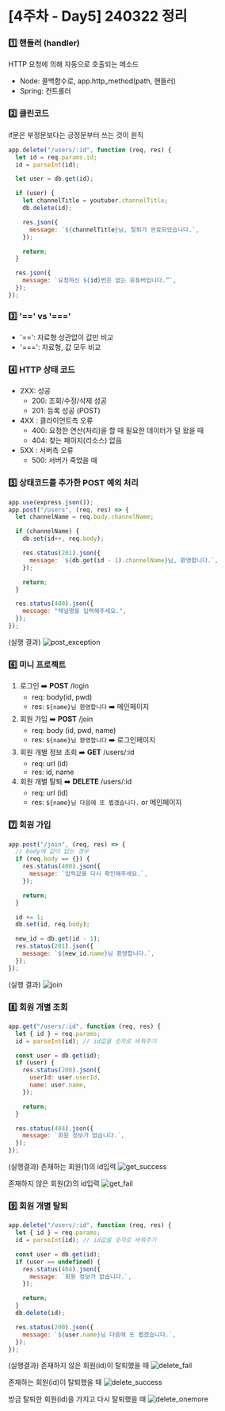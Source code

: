 # [4주차 - Day5] 240322 정리

### 1️⃣ 핸들러 (handler)

HTTP 요청에 의해 자동으로 호출되는 메소드

- Node: 콜백함수로, app.http_method(path, 핸들러)
- Spring: 컨트롤러

### 2️⃣ 클린코드

if문은 부정문보다는 긍정문부터 쓰는 것이 원칙

```javascript
app.delete("/users/:id", function (req, res) {
  let id = req.params.id;
  id = parseInt(id);

  let user = db.get(id);

  if (user) {
    let channelTitle = youtuber.channelTitle;
    db.delete(id);

    res.json({
      message: `${channelTitle}님, 탈퇴가 완료되었습니다.`,
    });

    return;
  }

  res.json({
    message: `요청하신 ${id}번은 없는 유튜버입니다.”`,
  });
});
```

### 3️⃣ '==' vs '==='

- '==': 자료형 상관없이 값만 비교
- '===': 자료형, 값 모두 비교

### 4️⃣ HTTP 상태 코드

- 2XX: 성공
  - 200: 조회/수정/삭제 성공
  - 201: 등록 성공 (POST)
- 4XX : 클라이언트측 오류
  - 400: 요청한 연산(처리)을 할 때 필요한 데이터가 덜 왔을 때
  - 404: 찾는 페이지(리소스) 없음
- 5XX : 서버측 오류
  - 500: 서버가 죽었을 때

### 5️⃣ 상태코드를 추가한 POST 예외 처리

```javascript
app.use(express.json());
app.post("/users", (req, res) => {
  let channelName = req.body.channelName;

  if (channelName) {
    db.set(id++, req.body);

    res.status(201).json({
      message: `${db.get(id - 1).channelName}님, 환영합니다.`,
    });

    return;
  }

  res.status(400).json({
    message: "채널명을 입력해주세요.",
  });
});
```

(실행 결과)
![post_exception](../img/4주차_img/4-5-1.png)

### 6️⃣ 미니 프로젝트

1. 로그인 ➡️ **POST** /login
   - req: body(id, pwd)
   - res: `${name}님 환영합니다` ➡️ 메인페이지
2. 회원 가입 ➡️ **POST** /join
   - req: body (id, pwd, name)
   - res: `${name}님 환영합니다` ➡️ 로그인페이지
3. 회원 개별 정보 조회 ➡️ **GET** /users/:id
   - req: url (id)
   - res: id, name
4. 회원 개별 탈퇴 ➡️ **DELETE** /users/:id
   - req: url (id)
   - res: `${name}님 다음에 또 뵙겠습니다.` or 메인페이지

### 7️⃣ 회원 가입

```javascript
app.post("/join", (req, res) => {
  // body에 값이 없는 경우
  if (req.body == {}) {
    res.status(400).json({
      message: `입력값을 다시 확인해주세요.`,
    });

    return;
  }

  id += 1;
  db.set(id, req.body);

  new_id = db.get(id - 1);
  res.status(201).json({
    message: `${new_id.name}님 환영합니다.`,
  });
});
```

(실행 결과)
![join](../img/4주차_img/4-5-2.png)

### 8️⃣ 회원 개별 조회

```javascript
app.get("/users/:id", function (req, res) {
  let { id } = req.params;
  id = parseInt(id); // id값을 숫자로 바꿔주기

  const user = db.get(id);
  if (user) {
    res.status(200).json({
      userId: user.userId,
      name: user.name,
    });

    return;
  }

  res.status(404).json({
    message: `회원 정보가 없습니다.`,
  });
});
```

(실행결과)
존재하는 회원(1)의 id입력
![get_success](../img/4주차_img/4-5-3.png)

존재하지 않은 회원(2)의 id입력
![get_fail](../img/4주차_img/4-5-4.png)

### 9️⃣ 회원 개별 탈퇴

```javascript
app.delete("/users/:id", function (req, res) {
  let { id } = req.params;
  id = parseInt(id); // id값을 숫자로 바꿔주기

  const user = db.get(id);
  if (user == undefined) {
    res.status(404).json({
      message: `회원 정보가 없습니다.`,
    });

    return;
  }
  db.delete(id);

  res.status(200).json({
    message: `${user.name}님 다음에 또 뵙겠습니다.`,
  });
});
```

(실행결과)
존재하지 않은 회원(id)이 탈퇴했을 때
![delete_fail](../img/4주차_img/4-5-5.png)

존재하는 회원(id)이 탈퇴했을 때
![delete_success](../img/4주차_img/4-5-6.png)

방금 탈퇴한 회원(id)을 가지고 다시 탈퇴했을 때
![delete_onemore](../img/4주차_img/4-5-7.png)
